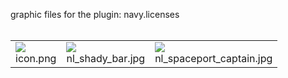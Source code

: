 graphic files for the plugin: navy.licenses<br>
<br>
<table>
	<tr>
		<td><img src="https://github.com/zuckung/endless-sky-plugins/blob/main/myplugins/navy.licenses/icon.png?raw=true"><br>
		icon.png</td>
		<td><img src="https://github.com/zuckung/endless-sky-plugins/blob/main/myplugins/navy.licenses/images/scene/nl_shady_bar.jpg?raw=true"><br>
		nl_shady_bar.jpg</td>
		<td><img src="https://github.com/zuckung/endless-sky-plugins/blob/main/myplugins/navy.licenses/images/scene/nl_spaceport_captain.jpg?raw=true"><br>
		nl_spaceport_captain.jpg</td>
	</tr>
</table>
